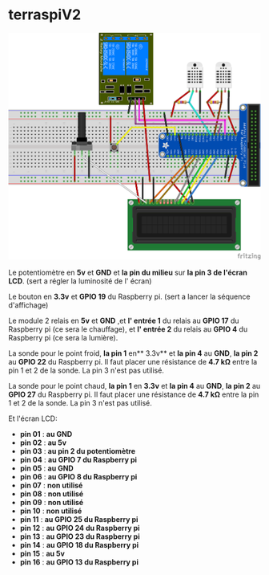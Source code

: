 # terraspiV2

![schéma](schema.png "schéma")

Le potentiomètre en **5v** et **GND** et **la pin du milieu** sur **la pin 3 de l'écran LCD**. (sert a régler la luminosité de l' écran)

Le bouton en **3.3v** et **GPIO 19** du Raspberry pi. (sert a lancer la séquence d'affichage)

Le module 2 relais en **5v** et **GND** ,et **l' entrée 1** du relais au **GPIO 17** du Raspberry pi (ce sera le chauffage), et **l' entrée 2** du relais au **GPIO 4** du Raspberry pi (ce sera la lumière).

La sonde pour le point froid, **la pin 1** en** 3.3v** et **la pin 4** au **GND**, **la pin 2** au **GPIO 22** du Raspberry pi.
Il faut placer une résistance de **4.7 kΩ** entre la pin 1 et 2 de la sonde. La pin 3 n'est pas utilisé.

La sonde pour le point chaud, **la pin 1** en **3.3v** et **la pin 4** au **GND**, **la pin 2** au **GPIO 27** du Raspberry pi.
Il faut placer une résistance de **4.7 kΩ** entre la pin 1 et 2 de la sonde. La pin 3 n'est pas utilisé.

Et l'écran LCD:

 * **pin 01** : **au GND**
 * **pin 02** : **au 5v**
 * **pin 03** : **au pin 2 du potentiomètre**
 * **pin 04** : **au GPIO 7 du Raspberry pi**
 * **pin 05** : **au GND**
 * **pin 06** : **au GPIO 8 du Raspberry pi**
 * **pin 07** : **non utilisé**
 * **pin 08** : **non utilisé**
 * **pin 09** : **non utilisé**
 * **pin 10** : **non utilisé**
 * **pin 11** : **au GPIO 25 du Raspberry pi**
 * **pin 12** : **au GPIO 24 du Raspberry pi**
 * **pin 13** : **au GPIO 23 du Raspberry pi**
 * **pin 14** : **au GPIO 18 du Raspberry pi**
 * **pin 15** : **au 5v**
 * **pin 16** : **au GPIO 13 du Raspberry pi**
